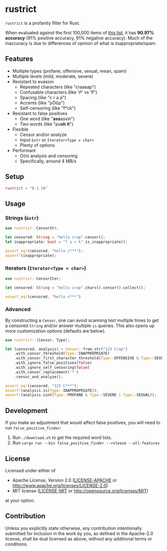 # rustrict

`rustrict` is a profanity filter for Rust. 

When evaluated against the first 100,000 items of [this list](https://raw.githubusercontent.com/vzhou842/profanity-check/master/profanity_check/data/clean_data.csv),
it has **90.97% accuracy** (91% positive accuracy, 91% negative accuracy). Much of the inaccuracy is due to
differences of opinion of what is inappropriate/spam.

## Features

- Multiple types (profane, offensive, sexual, mean, spam)
- Multiple levels (mild, moderate, severe)
- Resistant to evasion
  - Repeated characters (like "craaaap")
  - Confusable characters (like 'ᑭ' vs 'P')
  - Spacing (like "c r a p")
  - Accents (like "pÓöp")
  - Self-censoring (like "f*ck")
- Resistant to false positives
  - One word (like "**ass**assin")
  - Two words (like "pu**sh it**")
- Flexible
  - Censor and/or analyze
  - Input `&str` or `Iterator<Type = char>`
  - Plenty of options
- Performant
  - O(n) analysis and censoring
  - Specifically, around 4 MB/s

## Setup

```toml
rustrict = "0.1.18"
```

## Usage

### Strings (`&str`)
```rust
use rustrict::CensorStr;

let censored: String = "hello crap".censor();
let inappropriate: bool = "f u c k".is_inappropriate();

assert_eq!(censored, "hello c***");
assert!(inappropriate);
```

### Iterators (`Iterator<Type = char>`)

```rust
use rustrict::CensorIter;

let censored: String = "hello crap".chars().censor().collect();

assert_eq!(censored, "hello c***")
```

### Advanced

By constructing a `Censor`, one can avoid scanning text multiple times to get a censored `String` and/or
answer multiple `is` queries. This also opens up more customization options (defaults are below).

```rust
use rustrict::{Censor, Type};

let (censored, analysis) = Censor::from_str("123 Crap")
    .with_censor_threshold(Type::INAPPROPRIATE)
    .with_censor_first_character_threshold(Type::OFFENSIVE & Type::SEVERE)
    .with_ignore_false_positives(false)
    .with_ignore_self_censoring(false)
    .with_censor_replacement('*')
    .censor_and_analyze();

assert_eq!(censored, "123 C***");
assert!(analysis.is(Type::INAPPROPRIATE));
assert!(analysis.isnt(Type::PROFANE & Type::SEVERE | Type::SEXUAL));
```

## Development

If you make an adjustment that would affect false positives, you will need to run `false_positive_finder`:
1. Run `./download.sh` to get the required word lists.
2. Run `cargo run --bin false_positive_finder --release --all-features`

## License

Licensed under either of

 * Apache License, Version 2.0
   ([LICENSE-APACHE](LICENSE-APACHE) or http://www.apache.org/licenses/LICENSE-2.0)
 * MIT license
   ([LICENSE-MIT](LICENSE-MIT) or http://opensource.org/licenses/MIT)

at your option.

## Contribution

Unless you explicitly state otherwise, any contribution intentionally submitted
for inclusion in the work by you, as defined in the Apache-2.0 license, shall be
dual licensed as above, without any additional terms or conditions.